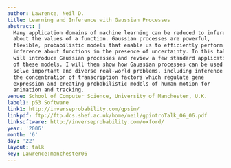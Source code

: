 ```yaml
---
author: Lawrence, Neil D.
title: Learning and Inference with Gaussian Processes
abstract: |
  Many application domains of machine learning can be reduced to inference
  about the values of a function. Gaussian processes are powerful,
  flexible, probabilistic models that enable us to efficiently perform
  inference about functions in the presence of uncertainty. In this talk I
  will introduce Gaussian processes and review a few standard applications
  of these models. I will then show how Gaussian processes can be used to
  solve important and diverse real-world problems, including inference of
  the concentration of transcription factors which regulate gene
  expression and creating probabilistic models of human motion for
  animation and tracking.
venue: School of Computer Science, University of Manchester, U.K.
label1: p53 Software
link1: http://inverseprobability.com/gpsim/
linkpdf: ftp://ftp.dcs.shef.ac.uk/home/neil/gpintroTalk_06_06.pdf
linksoftware: http://inverseprobability.com/oxford/
year: '2006'
month: '6'
day: '22'
layout: talk
key: Lawrence:manchester06
---
```

